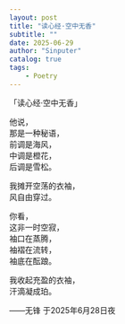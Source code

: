 ```yaml
---
layout: post
title: "读心经·空中无香"
subtitle: ""
date: 2025-06-29
author: "Sinputer"
catalog: true
tags: 
    - Poetry
---
```


「读心经·空中无香」

他说，  
那是一种秘语，  
前调是海风，  
中调是橙花，  
后调是雪松。  

我摊开空荡的衣袖，  
风自由穿过。  

你看，  
这非一时空寂，  
袖口在蒸腾，  
袖褶在流转，  
袖底在酝踉。  

我收起充盈的衣袖，  
汗滴凝成珀。  

——无锋 于2025年6月28日夜